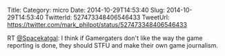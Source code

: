 Title: 
Category: micro
Date: 2014-10-29T14:53:40
Slug: 2014-10-29T14:53:40
TwitterId: 527473348406546433
TweetUrl: https://twitter.com/mark_philpot/status/527473348406546433

RT [@Spacekatgal](https://twitter.com/Spacekatgal): I think if Gamergaters don't like the way the game reporting is done, they should STFU and make their own game journalism.